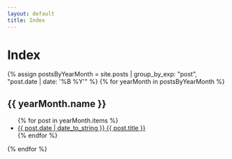 ```yaml
---
layout: default
title: Index
---
```


# Index

{% assign postsByYearMonth = site.posts | group_by_exp: "post", "post.date | date: '%B %Y'" %}
{% for yearMonth in postsByYearMonth %}
  <h2>{{ yearMonth.name }}</h2>
  <ul>
    {% for post in yearMonth.items %}
      <li><a href="{{ post.url }}">{{ post.date | date_to_string }} {{ post.title }}</a></li>
    {% endfor %}
  </ul>
{% endfor %}
